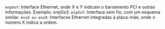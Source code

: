 `enpXsY`: Interface Ethernet, onde X e Y indicam o barramento PCI e outras informações. Exemplo: enp0s3.
`wlpXsY`: Interface sem fio, com um esquema similar.
`ensX ou enoX`: Interfaces Ethernet integradas à placa-mãe, onde o número X indica a ordem.
